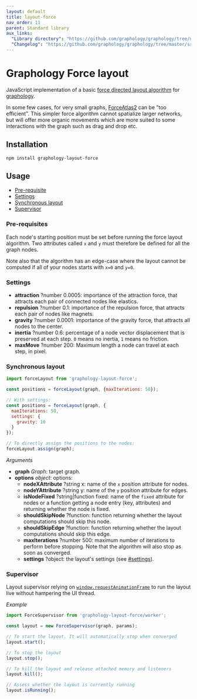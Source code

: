 ```yaml
---
layout: default
title: layout-force
nav_order: 11
parent: Standard library
aux_links:
  "Library directory": "https://github.com/graphology/graphology/tree/master/src/layout-force"
  "Changelog": "https://github.com/graphology/graphology/tree/master/src/layout-force/CHANGELOG.md"
---
```


# Graphology Force layout

JavaScript implementation of a basic [force directed layout algorithm](https://en.wikipedia.org/wiki/Force-directed_graph_drawing) for [graphology](..).

In some few cases, for very small graphs, [ForceAtlas2](https://journals.plos.org/plosone/article?id=10.1371/journal.pone.0098679) can be "too efficient". This simpler force algorithm cannot spatialize larger networks, but will offer more organic movements which are more suited to some interactions with the graph such as drag and drop etc.

## Installation

```
npm install graphology-layout-force
```

## Usage

- [Pre-requisite](#pre-requisite)
- [Settings](#settings)
- [Synchronous layout](#synchronous-layout)
- [Supervisor](#supervisor)

### Pre-requisites

Each node's starting position must be set before running the force layout algorithm. Two attributes called `x` and `y` must therefore be defined for all the graph nodes.

Note also that the algorithm has an edge-case where the layout cannot be computed if all of your nodes starts with `x=0` and `y=0`.

### Settings

- **attraction** <span class="code">?number</span> <span class="default">0.0005</span>: importance of the attraction force, that attracts each pair of connected nodes like elastics.
- **repulsion** <span class="code">?number</span> <span class="default">0.1</span>: importance of the repulsion force, that attracts each pair of nodes like magnets.
- **gravity** <span class="code">?number</span> <span class="default">0.0001</span>: importance of the gravity force, that attracts all nodes to the center.
- **inertia** <span class="code">?number</span> <span class="default">0.6</span>: percentage of a node vector displacement that is preserved at each step. `0` means no inertia, `1` means no friction.
- **maxMove** <span class="code">?number</span> <span class="default">200</span>: Maximum length a node can travel at each step, in pixel.

### Synchronous layout

```js
import forceLayout from 'graphology-layout-force';

const positions = forceLayout(graph, {maxIterations: 50});

// With settings:
const positions = forceLayout(graph, {
  maxIterations: 50,
  settings: {
    gravity: 10
  }
});

// To directly assign the positions to the nodes:
forceLayout.assign(graph);
```

_Arguments_

- **graph** _Graph_: target graph.
- **options** _object_: options:
  - **nodeXAttribute** <span class="code">?string</span> <span class="default">x</span>: name of the `x` position attribute for nodes.
  - **nodeYAttribute** <span class="code">?string</span> <span class="default">y</span>: name of the `y` position attribute for edges.
  - **isNodeFixed** <span class="code">?string\|function</span> <span class="default">fixed</span>: name of the `fixed` attribute for nodes or a function getting a node entry (key, attributes) and returning whether the node is fixed.
  - **shouldSkipNode** <span class="code">?function</span>: function returning whether the layout computations should skip this node.
  - **shouldSkipEdge** <span class="code">?function</span>: function returning whether the layout computations should skip this edge.
  - **maxIterations** <span class="code">?number</span> <span class="default">500</span>: maximum number of iterations to perform before stopping. Note that the algorithm will also stop as soon as converged.
  - **settings** <span class="code">?object</span>: the layout's settings (see [#settings](#settings)).

### Supervisor

Layout supervisor relying on [`window.requestAnimationFrame`](https://developer.mozilla.org/fr/docs/Web/API/Window/requestAnimationFrame) to run the layout live without hampering the UI thread.

_Example_

```js
import ForceSupervisor from 'graphology-layout-force/worker';

const layout = new ForceSupervisor(graph, params);

// To start the layout. It will automatically stop when converged
layout.start();

// To stop the layout
layout.stop();

// To kill the layout and release attached memory and listeners
layout.kill();

// Assess whether the layout is currently running
layout.isRunning();
```

